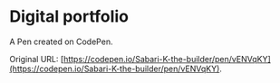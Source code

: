 # Digital portfolio 

A Pen created on CodePen.

Original URL: [https://codepen.io/Sabari-K-the-builder/pen/vENVqKY](https://codepen.io/Sabari-K-the-builder/pen/vENVqKY).

